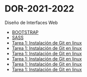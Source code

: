 # DOR-2021-2022

Diseño de Interfaces Web

- <a href="https://github.com/Jorgeev27/DOR-2021-2022/tree/main/BOOTSTRAP">BOOTSTRAP</a>
- <a href="https://github.com/Jorgeev27/DOR-2021-2022/tree/main/SASS">SASS</a>
- <a href="https://github.com/Jorgeev27/DPL-2021-2022/blob/main/Tarea%201:%20Instalaci%C3%B3n%20de%20GIT%20en%20local.md">Tarea 1: Instalación de Git en linux</a>
- <a href="https://github.com/Jorgeev27/DPL-2021-2022/blob/main/Tarea%201:%20Instalaci%C3%B3n%20de%20GIT%20en%20local.md">Tarea 1: Instalación de Git en linux</a>
- <a href="https://github.com/Jorgeev27/DPL-2021-2022/blob/main/Tarea%201:%20Instalaci%C3%B3n%20de%20GIT%20en%20local.md">Tarea 1: Instalación de Git en linux</a>
- <a href="https://github.com/Jorgeev27/DPL-2021-2022/blob/main/Tarea%201:%20Instalaci%C3%B3n%20de%20GIT%20en%20local.md">Tarea 1: Instalación de Git en linux</a>
- <a href="https://github.com/Jorgeev27/DPL-2021-2022/blob/main/Tarea%201:%20Instalaci%C3%B3n%20de%20GIT%20en%20local.md">Tarea 1: Instalación de Git en linux</a>
- <a href="https://github.com/Jorgeev27/DPL-2021-2022/blob/main/Tarea%201:%20Instalaci%C3%B3n%20de%20GIT%20en%20local.md">Tarea 1: Instalación de Git en linux</a>
